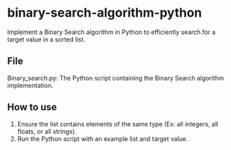 # binary-search-algorithm-python
Implement a Binary Search algorithm in Python to efficiently search for a target value in a sorted list.

## File 
Binary_search.py: The Python script containing the Binary Search algorithm implementation.

## How to use
1. Ensure the list contains elements of the same type (Ex: all integers, all floats, or all strings).
2. Run the Python script with an example list and target value.
